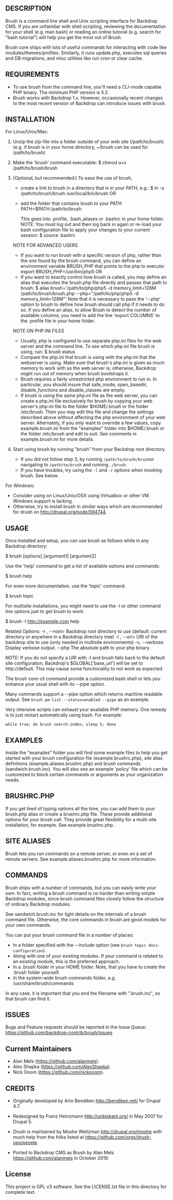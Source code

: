 DESCRIPTION
-----------
Brush is a command line shell and Unix scripting interface for Backdrop CMS.
If you are unfamiliar with shell scripting, reviewing the documentation
for your shell (e.g. man bash) or reading an online tutorial (e.g. search
for "bash tutorial") will help you get the most out of Brush.

Brush core ships with lots of useful commands for interacting with code
like modules/themes/profiles. Similarly, it runs update.php, executes sql
queries and DB migrations, and misc utilities like run cron or clear cache.

REQUIREMENTS
------------
* To use brush from the command line, you'll need a CLI-mode capable PHP
  binary. The minimum PHP version is 5.2.
* Brush works with Backdrop 1.x.  However, occasionally recent changes to the
  most recent version of Backdrop can introduce issues with brush.

INSTALLATION
------------
For Linux/Unix/Mac:
  1. Unzip the zip-file into a folder outside of your web site (/path/to/brush)
     (e.g. if brush is in your home directory, ~/brush can be used for /path/to/brush)
  2. Make the 'brush' command executable:
       $ chmod u+x /path/to/brush/brush
  3. (Optional, but recommended:) To ease the use of brush,
     - create a link to brush in a directory that is in your PATH, e.g.:
       $ ln -s /path/to/brush/brush /usr/local/bin/brush
     OR
     - add the folder that contains brush to your PATH
       PATH=$PATH:/path/to/brush

       This goes into .profile, .bash_aliases or .bashrc in your home folder.
       NOTE:  You must log out and then log back in again or re-load your bash
       configuration file to apply your changes to your current session:
       $ source .bashrc

     NOTE FOR ADVANCED USERS
     - If you want to run brush with a specific version of php, rather than the
       one found by the brush command, you can define an environment variable
       BRUSH_PHP that points to the php to execute:
       export BRUSH_PHP=/usr/bin/php5
     OR
     - If you want to exactly control how brush is called, you may define an alias
       that executes the brush.php file directly and passes that path to brush:
       $ alias brush='/path/to/php/php5 -d memory_limit=128M /path/to/brush/brush.php --php="/path/to/php/php5 -d memory_limit=128M"'
       Note that it is necessary to pass the '--php' option to brush to define
       how brush should call php if it needs to do so.
       If you define an alias, to allow Brush to detect the number of available columns,
       you need to add the line 'export COLUMNS' to the .profile file in your
       home folder.

     NOTE ON PHP.INI FILES
     - Usually, php is configured to use separate php.ini files for the web server
       and the command line.  To see which php.ini file brush is using, run:
       $ brush status
     - Compare the php.ini that brush is using with the php.ini that the webserver is
       using.  Make sure that brush's php.ini is given as much memory to work with as
       the web server is; otherwise, Backdrop might run out of memory when brush
       bootstraps it.
     - Brush requires a fairly unrestricted php environment to run in.  In particular,
       you should insure that safe_mode, open_basedir, disable_functions and
       disable_classes are empty.
     - If brush is using the same php.ini file as the web server, you can create
       a php.ini file exclusively for brush by copying your web server's php.ini
       file to the folder $HOME/.brush or the folder /etc/brush.  Then you may edit
       this file and change the settings described above without affecting the
       php environment of your web server.  Alternately, if you only want to
       override a few values, copy example.brush.ini from the "examples" folder
       into $HOME/.brush or the folder /etc/brush and edit to suit.  See comments
       in example.brush.ini for more details.

  4. Start using brush by running "brush" from your Backdrop root directory.

     - If you did not follow step 3, by running `/path/to/brush/brush`or navigating to `/path/to/brush` and running `./brush`.
     - If you have troubles, try using the `-l` and `-r` options when invoking brush. See below.

For Windows:

  - Consider using on Linux/Unix/OSX using Virtualbox or other VM. Windows support is lacking.
  - Otherwise, try to install brush in similar ways which are recommended for drush on
    http://drupal.org/node/594744.

USAGE
-----
Once installed and setup, you can use brush as follows while in
any Backdrop directory:

  $ brush [options] <command> [argument1] [argument2]

Use the 'help' command to get a list of available options and commands:

  $ brush help

For even more documentation, use the 'topic' command:

  $ brush topic

For multisite installations, you might need to use the -l or other command line
options just to get brush to work:

  $ brush -l http://example.com help

Related Options:
  -r <path>, --root=<path>      Backdrop root directory to use
                                (default: current directory or anywhere in a Backdrop directory tree)
  -l <uri> , --uri=<uri>        URI of the backdrop site to use
                                (only needed in multisite environments)
  -v, --verbose                 Display verbose output.
  --php                         The absolute path to your php binary.

NOTE: If you do not specify a URI with -l and brush falls back to the default
site configuration, Backdrop's $GLOBAL['base_url'] will be set to http://default.
This may cause some functionality to not work as expected.

The brush core-cli command provide a customized bash shell or lets you enhance
your usual shell with its --pipe option.

Many commands support a --pipe option which returns machine readable output. See
`brush pm-list --status=enabled --pipe` as an example.

Very intensive scripts can exhaust your available PHP memory. One remedy is to
just restart automatically using bash. For example:

    while true; do brush search-index; sleep 5; done

EXAMPLES
--------
Inside the "examples" folder you will find some example files to help you
get started with your brush configuration file (example.brushrc.php),
site alias definitions (example.aliases.brushrc.php) and brush commands
(sandwich.brush.inc). You will also see an example 'policy' file which
can be customized to block certain commands or arguments as your organization
needs.

BRUSHRC.PHP
--------
If you get tired of typing options all the time, you can add them to your brush.php alias or
create a brushrc.php file. These provide additional options for your brush call. They provide
great flexibility for a multi-site installation, for example. See example.brushrc.php.

SITE ALIASES
--------
Brush lets you run commands on a remote server, or even on a set of remote servers.
See example.aliases.brushrc.php for more information.

COMMANDS
--------
Brush ships with a number of commands, but you can easily write
your own. In fact, writing a brush command is no harder than writing simple
Backdrop modules, since brush command files closely follow the structure of
ordinary Backdrop modules.

See sandwich.brush.inc for light details on the internals of a brush command file.
Otherwise, the core commands in brush are good models for your own commands.

You can put your brush command file in a number of places:

  - In a folder specified with the --include option (see `brush topic docs-configuration`).
  - Along with one of your existing modules. If your command is related to an
    existing module, this is the preferred approach.
  - In a .brush folder in your HOME folder. Note, that you have to create the
    .brush folder yourself.
  - In the system-wide brush commands folder, e.g. /usr/share/brush/commands

In any case, it is important that you end the filename with ".brush.inc", so
that brush can find it.

ISSUES
------
Bugs and Feature requests should be reported in the Issue Queue: https://github.com/backdrop-contrib/brush/issues

Current Maintainers
-------------------

- Alan Mels (https://github.com/alanmels).
- Alex Shapka (https://github.com/AlexShapka).
- Nick Onom (https://github.com/nickonom).


CREDITS
-------

- Originally developed by Arto Bendiken <http://bendiken.net/> for Drupal 4.7.
- Redesigned by Franz Heinzmann <http://unbiskant.org/> in May 2007 for Drupal 5.
- Drush is maintained by Moshe Weitzman <http://drupal.org/moshe> with much help from the folks listed at https://github.com/orgs/drush-ops/people.

- Ported to Backdrop CMS as Brush by Alan Mels <https://github.com/alanmels> in October 2019.

License
-------

This project is GPL v3 software. See the LICENSE.txt file in this directory for
complete text.
